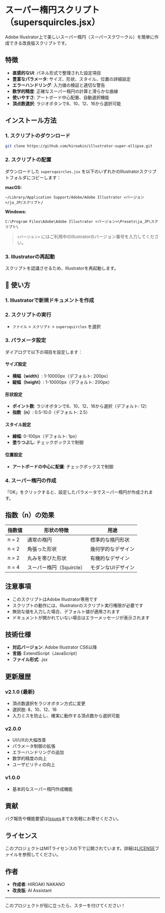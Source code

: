 # スーパー楕円スクリプト（supersquircles.jsx）

Adobe Illustrator上で美しいスーパー楕円（スーパースクワークル）を簡単に作成できる改良版スクリプトです。

## 特徴

- **直感的なUI**: パネル形式で整理された設定項目
- **豊富なパラメータ**: サイズ、形状、スタイル、位置の詳細設定
- **エラーハンドリング**: 入力値の検証と適切な警告
- **数学的精度**: 正確なスーパー楕円の計算と滑らかな曲線
- **使いやすさ**: アートボード中心配置、自動選択機能
- **頂点数選択**: ラジオボタンで8、10、12、16から選択可能

## インストール方法

### 1. スクリプトのダウンロード
```bash
git clone https://github.com/hiroakin/illustrator-super-ellipse.git
```

### 2. スクリプトの配置
ダウンロードした `supersquircles.jsx` を以下のいずれかのIllustratorスクリプトフォルダにコピーします：

**macOS:**
```
~/Library/Application Support/Adobe/Adobe Illustrator <バージョン>/ja_JP/スクリプト/
```

**Windows:**
```
C:\Program Files\Adobe\Adobe Illustrator <バージョン>\Presets\ja_JP\スクリプト\
```

> `<バージョン>` にはご利用中のIllustratorのバージョン番号を入力してください。

### 3. Illustratorの再起動
スクリプトを認識させるため、Illustratorを再起動します。

## 📖 使い方

### 1. Illustratorで新規ドキュメントを作成

### 2. スクリプトの実行
- `ファイル` > `スクリプト` > `supersquircles` を選択

### 3. パラメータ設定
ダイアログで以下の項目を設定します：

#### サイズ設定
- **横幅（width）**: 1-10000px（デフォルト: 200px）
- **縦幅（height）**: 1-10000px（デフォルト: 200px）

#### 形状設定
- **ポイント数**: ラジオボタンで8、10、12、16から選択（デフォルト: 12）
- **指数（n）**: 0.5-10.0（デフォルト: 2.5）

#### スタイル設定
- **線幅**: 0-100px（デフォルト: 1px）
- **塗りつぶし**: チェックボックスで制御

#### 位置設定
- **アートボードの中心に配置**: チェックボックスで制御

### 4. スーパー楕円の作成
「OK」をクリックすると、設定したパラメータでスーパー楕円が作成されます。

## 指数（n）の効果

| 指数値 | 形状の特徴 | 用途 |
|--------|------------|------|
| n = 2 | 通常の楕円 | 標準的な楕円形状 |
| n < 2 | 角張った形状 | 幾何学的なデザイン |
| n > 2 | 丸みを帯びた形状 | 有機的なデザイン |
| n = 4 | スーパー楕円（Squircle） | モダンなUIデザイン |

## 注意事項

- このスクリプトはAdobe Illustrator専用です
- スクリプトの動作には、Illustratorのスクリプト実行権限が必要です
- 無効な値を入力した場合、デフォルト値が適用されます
- ドキュメントが開かれていない場合はエラーメッセージが表示されます

## 技術仕様

- **対応バージョン**: Adobe Illustrator CS6以降
- **言語**: ExtendScript（JavaScript）
- **ファイル形式**: .jsx

## 更新履歴

### v2.1.0 (最新)
- 頂点数選択をラジオボタン方式に変更
- 選択肢: 8、10、12、16
- 入力ミスを防止し、確実に動作する頂点数から選択可能

### v2.0.0
- UI/UXの大幅改善
- パラメータ制御の拡張
- エラーハンドリングの追加
- 数学的精度の向上
- ユーザビリティの向上

### v1.0.0
- 基本的なスーパー楕円作成機能

## 貢献

バグ報告や機能要望は[Issues](https://github.com/hiroakin/illustrator-super-ellipse/issues)までお気軽にお寄せください。

## ライセンス

このプロジェクトはMITライセンスの下で公開されています。詳細は[LICENSE](LICENSE)ファイルを参照してください。

## 作者

- **作成者**: HIROAKI NAKANO
- **改良版**: AI Assistant

---

このプロジェクトが役に立ったら、スターを付けてください！
